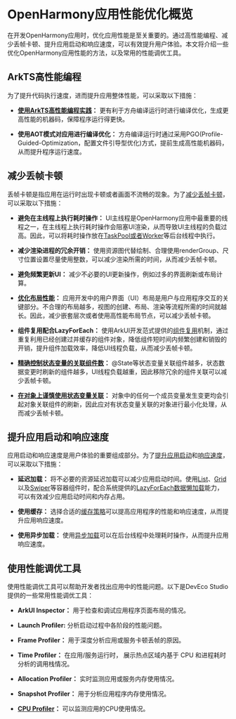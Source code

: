 # OpenHarmony应用性能优化概览

在开发OpenHarmony应用时，优化应用性能是至关重要的。通过高性能编程、减少丢帧卡顿、提升应用启动和响应速度，可以有效提升用户体验。本文将介绍一些优化OpenHarmony应用性能的方法，以及常用的性能调优工具。

## ArkTS高性能编程

为了提升代码执行速度，进而提升应用整体性能，可以采取以下措施：
- **[使用ArkTS高性能编程实践](high-performance-programming.md)：**
    更有利于方舟编译运行时进行编译优化，生成更高性能的机器码，保障程序运行得更快。
    
- **使用AOT模式对应用进行编译优化：**
    方舟编译运行时通过采用PGO(Profile-Guided-Optimization，配置文件引导型优化)方式，提前生成高性能机器码，从而提升程序运行速度。
## 减少丢帧卡顿

丢帧卡顿是指应用在运行时出现卡顿或者画面不流畅的现象。为了[减少丢帧卡顿](reduce-animation-frame-loss.md)，可以采取以下措施：

- **避免在主线程上执行耗时操作：**
  UI主线程是OpenHarmony应用中最重要的线程之一，在主线程上执行耗时操作会阻塞UI渲染，从而导致UI主线程的负载过高。因此，可以将耗时操作放在[TaskPool或者Worker](../arkts-utils/taskpool-vs-worker.md)等后台线程中执行。
  
- **减少渲染进程的冗余开销：**
  使用资源图代替绘制、合理使用renderGroup、尺寸位置设置尽量使用整数，可以减少渲染所需的时间，从而减少丢帧卡顿。
  
- **避免频繁更新UI：**
  减少不必要的UI更新操作，例如过多的界面刷新或布局计算。
  
- **[优化布局性能](reduce-view-nesting-levels.md)：**
   应用开发中的用户界面（UI）布局是用户与应用程序交互的关键部分。不合理的布局越多，视图的创建、布局、渲染等流程所需的时间就越长。因此，减少嵌套层次或者使用高性能布局节点，可以减少丢帧卡顿。
  
- **组件复用配合LazyForEach：**
  使用ArkUI开发范式提供的[组件复用](component-recycle.md)机制，通过重复利用已经创建过并缓存的组件对象，降低组件短时间内频繁创建和销毁的开销，提升组件加载效率，降低UI线程负载，从而减少丢帧卡顿。
  
- **[精确控制状态变量的关联组件数](precisely-control-render-scope.md)：**
  @State等状态变量关联组件越多，状态数据变更时刷新的组件越多，UI线程负载越重，因此移除冗余的组件关联可以减少丢帧卡顿。
  
- **[在对象上谨慎使用状态变量关联](proper_state_management.md)：**
  对象中的任何一个成员变量发生变更均会引起对象关联组件的刷新，因此应对有状态变量关联的对象进行最小化处理，从而减少丢帧卡顿。
  
## 提升应用启动和响应速度

应用启动和响应速度是用户体验的重要组成部分。为了[提升应用启动](improve-application-cold-start-speed.md)和[响应速度](improve-application-response.md)，可以采取以下措施：

- **延迟加载：**
  将不必要的资源延迟加载可以减少应用启动时间。使用[List](../reference/arkui-ts/ts-container-list.md)、[Grid](../reference/arkui-ts/ts-container-grid.md)以及[Swiper](../reference/arkui-ts/ts-container-swiper.md)等容器组件时，配合系统提供的[LazyForEach数据懒加载](../quick-start/arkts-rendering-control-lazyforeach.md)能力，可以有效减少应用启动时间和内存占用。
  
- **使用缓存：**
  选择合适的[缓存策略](list-perf-improvment.md#缓存列表项)可以提高应用程序的性能和响应速度，从而提升应用响应速度。
  
- **使用异步加载：**
  使用[异步加载](../arkts-utils/async-concurrency-overview.md)可以在后台线程中处理耗时操作，从而提升应用响应速度。

## 使用性能调优工具

使用性能调优工具可以帮助开发者找出应用中的性能问题。以下是DevEco Studio提供的一些常用性能调优工具：

- **ArkUI Inspector：**
  用于检查和调试应用程序页面布局的情况。
  
- **Launch Profiler:**
  分析启动过程中各阶段的性能问题。

- **Frame Profiler：**
  用于深度分析应用或服务卡顿丢帧的原因。
  
- **Time Profiler：**
  在应用/服务运行时， 展示热点区域内基于 CPU 和进程耗时分析的调用栈情况。
  
- **Allocation Profiler：**
  实时监测应用或服务内存使用情况。
  
- **Snapshot Profiler：**
  用于分析应用程序内存使用情况。
  
- **[CPU Profiler](application-performance-analysis.md)：**
  可以监测应用的CPU使用情况。
